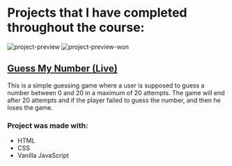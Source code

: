 # Projects that I have completed throughout the course:

![project-preview](https://github.com/rokas293/udemy-javascript-course-projects/assets/83891594/99a1a71e-1e0e-4bba-901b-00d71cf0476c)
![project-preview-won](https://github.com/rokas293/udemy-javascript-course-projects/assets/83891594/960aae28-87dc-4ccf-8457-6453876e7014)

## [Guess My Number (Live)](https://sensational-ganache-a02ca5.netlify.app/)

This is a simple guessing game where a user is supposed to guess a number between 0 and 20 in a maximum of 20 attempts. The game will end after 20 attempts and if the player failed to guess the number, and then he loses the game.

### Project was made with:

- HTML
- CSS
- Vanilla JavaScript

